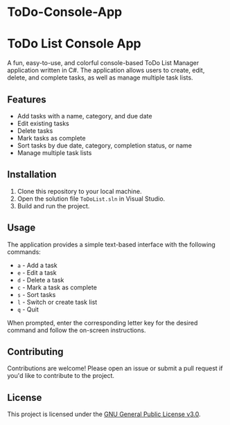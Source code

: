 # ToDo-Console-App
# ToDo List Console App

A fun, easy-to-use, and colorful console-based ToDo List Manager application written in C#. The application allows users to create, edit, delete, and complete tasks, as well as manage multiple task lists.

## Features

- Add tasks with a name, category, and due date
- Edit existing tasks
- Delete tasks
- Mark tasks as complete
- Sort tasks by due date, category, completion status, or name
- Manage multiple task lists

## Installation

1. Clone this repository to your local machine.
2. Open the solution file `ToDoList.sln` in Visual Studio.
3. Build and run the project.

## Usage

The application provides a simple text-based interface with the following commands:

- `a` - Add a task
- `e` - Edit a task
- `d` - Delete a task
- `c` - Mark a task as complete
- `s` - Sort tasks
- `l` - Switch or create task list
- `q` - Quit

When prompted, enter the corresponding letter key for the desired command and follow the on-screen instructions.

## Contributing

Contributions are welcome! Please open an issue or submit a pull request if you'd like to contribute to the project.

## License

This project is licensed under the [GNU General Public License v3.0](https://www.gnu.org/licenses/gpl-3.0.en.html).
